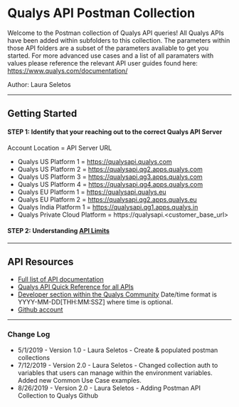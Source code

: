 # Qualys API Postman Collection
Welcome to the Postman collection of Qualys API queries! All Qualys APIs have been added within subfolders to this collection. The parameters within those API folders are a subset of the parameters avaliable to get you started. For more advanced use cases and a list of all paramaters with values please reference the relevant API user guides found here: https://www.qualys.com/documentation/

Author: Laura Seletos

---------------------
## Getting Started

#### STEP 1: Identify that your reaching out to the correct Qualys API Server

Account Location = API Server URL
- Qualys US Platform 1 = https://qualysapi.qualys.com
- Qualys US Platform 2 = https://qualysapi.qg2.apps.qualys.com
- Qualys US Platform 3 = https://qualysapi.qg3.apps.qualys.com
- Qualys US Platform 4 = https://qualysapi.qg4.apps.qualys.com
- Qualys EU Platform 1 = https://qualysapi.qualys.eu
- Qualys EU Platform 2 = https://qualysapi.qg2.apps.qualys.eu
- Qualys India Platform 1 = https://qualysapi.qg1.apps.qualys.in
- Qualys Private Cloud Platform = https://qualysapi.<customer_base_url>

#### STEP 2: Understanding [API Limits](https://www.qualys.com/docs/qualys-api-limits.pdf)

---------------------
## API Resources

- [Full list of API documentation](https://www.qualys.com/documentation/)
- [Qualys API Quick Reference for all APIs](https://www.qualys.com/docs/qualys-api-quick-reference.pdf)
- [Developer section within the Qualys Community](https://community.qualys.com/community/developer)
Date/time format is YYYY-MM-DD[THH:MM:SSZ] where time is optional.
- [Github account](https://github.com/Qualys)

---------------------
### Change Log
- 5/1/2019 - Version 1.0 - Laura Seletos - Create & populated postman collections
- 7/12/2019 - Version 2.0 - Laura Seletos - Changed collection auth to variables that users can manage within the environment variables. Added new Common Use Case examples.
- 8/26/2019 - Version 2.0 - Laura Seletos - Adding Postman API Collection to Qualys Github
